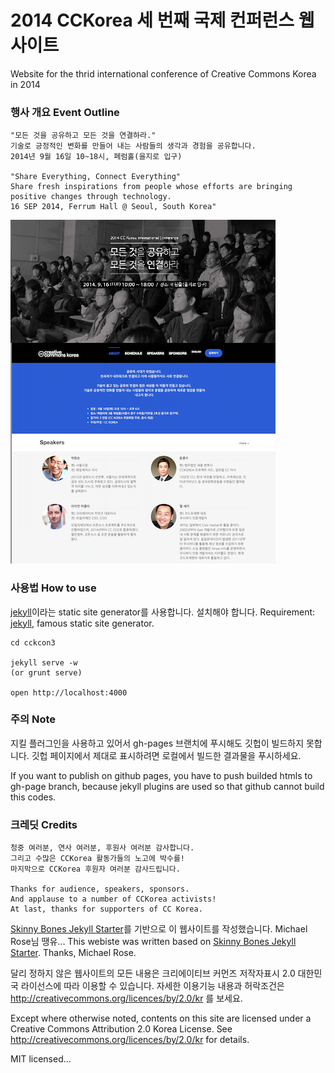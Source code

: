 # 2014 CCKorea 세 번째 국제 컨퍼런스 웹사이트
Website for the thrid international conference of Creative Commons Korea in 2014


### 행사 개요 Event Outline

```
"모든 것을 공유하고 모든 것을 연결하라."
기술로 긍정적인 변화를 만들어 내는 사람들의 생각과 경험을 공유합니다.
2014년 9월 16일 10~18시, 페럼홀(을지로 입구)

"Share Everything, Connect Everything"
Share fresh inspirations from people whose efforts are bringing positive changes through technology.
16 SEP 2014, Ferrum Hall @ Seoul, South Korea"
```
![screenshot of cckcon3](screenshot.png)

### 사용법 How to use
[jekyll](https://github.com/jekyll/jekyll)이라는 static site generator를 사용합니다. 설치해야 합니다.
Requirement: [jekyll](https://github.com/jekyll/jekyll), famous static site generator.

```
cd cckcon3

jekyll serve -w
(or grunt serve)

open http://localhost:4000
```


### 주의 Note

지킬 플러그인을 사용하고 있어서 gh-pages 브랜치에 푸시해도 깃헙이 빌드하지 못합니다. 깃헙 페이지에서 제대로 표시하려면 로컬에서 빌드한 결과물을 푸시하세요.

If you want to publish on github pages, you have to push builded htmls to gh-page branch, because jekyll plugins are used so that github cannot build this codes.



### 크레딧 Credits
```
청중 여러분, 연사 여러분, 후원사 여러분 감사합니다.
그리고 수많은 CCKorea 활동가들의 노고에 박수를!
마지막으로 CCKorea 후원자 여러분 감사드립니다.

Thanks for audience, speakers, sponsors.
And applause to a number of CCKorea activists!
At last, thanks for supporters of CC Korea.
```

[Skinny Bones Jekyll Starter](https://github.com/mmistakes/skinny-bones-jekyll)를 기반으로 이 웹사이트를 작성했습니다. Michael Rose님 땡유...
This webiste was written based on [Skinny Bones Jekyll Starter](https://github.com/mmistakes/skinny-bones-jekyll). Thanks, Michael Rose.


달리 정하지 않은 웹사이트의 모든 내용은 크리에이티브 커먼즈 저작자표시 2.0 대한민국 라이선스에 따라 이용할 수 있습니다.
자세한 이용기능 내용과 허락조건은 http://creativecommons.org/licences/by/2.0/kr 를 보세요.

Except where otherwise noted, contents on this site are licensed under a Creative Commons Attribution 2.0 Korea License.
See http://creativecommons.org/licences/by/2.0/kr for details.


MIT licensed...
